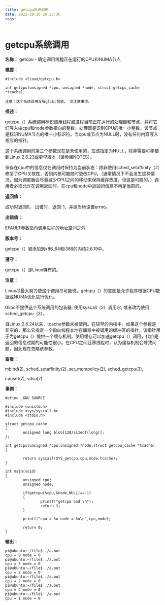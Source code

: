 ```yaml
---
title: getcpu系统调用
date: 2022-10-16 20:25:36
tags:
---
```

# getcpu系统调用

**名称：**
getcpu - 确定调用线程正在运行的CPU和NUMA节点

**概要：**
```
#include <linux/getcpu.h>

int getcpu(unsigned *cpu, unsigned *node, struct getcpu_cache *tcache);

注意：这个系统调用没有glibc包装。 见注意事项。
```
**描述：**

getcpu（）系统调用标识调用线程或进程当前正在运行的处理器和节点，并将它们写入由cpu和node参数指向的整数。处理器是识别CPU的唯一小整数。该节点是标识NUMA节点的唯一小标识符。当cpu或节点为NULL时，没有任何内容写入相应的指针。

这个系统调用的第三个参数现在是未使用的，应该指定为NULL，除非需要可移植到Linux 2.6.23或更早版本（请参阅NOTES）。

保存在cpu中的信息仅在调用时保持为当前状态：除非使用sched_setaffinity（2）修复了CPU关联性，否则内核可能随时更改CPU。（通常情况下不会发生这种情况，因为调度器会尽量减少CPU之间的移动来保持缓存热度，但这是可能的。）调用者必须允许在调用返回时，在cpu和node中返回的信息不再是当前的。

**返回值：**

成功时返回0。 出错时，返回-1，并适当地设置errno。

**出错值：**

EFAULT参数指向调用进程的地址空间之外

**版本号：**

getcpu（）被添加到x86_64和i386的内核2.6.19中。

**遵守：**

getcpu（）是Linux特有的。

**注意：**

Linux尽最大努力使这个调用尽可能快。getcpu（）的意图是允许程序根据CPU数据或NUMA优化进行优化。

Glibc不提供这个系统调用的包装器; 使用syscall（2）调用它; 或者改为使用sched_getcpu（3）。

自Linux 2.6.24以来，tcache参数未被使用。在较早的内核中，如果这个参数是非空的，那么它指定一个指向线程本地存储器中被调用的缓冲区的指针，该指针用于为getcpu（）提供一个缓存机制。使用缓存可以加速getcpu（）调用，代价是返回的信息过期的可能性很小。在CPU之间迁移线程时，认为缓存机制会导致问题，因此现在忽略该参数。

**查看：**

mbind(2), sched_setaffinity(2), set_mempolicy(2), sched_getcpu(3),

cpuset(7), vdso(7)

**事例：**
```
define _GNU_SOURCE

#include <unistd.h>
#include <sys/syscall.h>
#include <stdio.h>

struct getcpu_cache
{
        unsigned long blob[128/sizeof(long)];
};

int getcpu(unsigned *cpu,unsigned *node,struct getcpu_cache *tcache)
{

        return syscall(SYS_getcpu,cpu,node,tcache);
}

int main(void)
{
        unsigned cpu;
        unsigned node;

        if(getcpu(&cpu,&node,NULL)==-1)
        {
                printf("getcpu bad \n");
                return 1;
        }

        printf("cpu = %u node = %u\n",cpu,node);

        return 0;
}
```
**输出：**
```
pi@ubuntu:~/file$ ./a.out
cpu = 0 node = 0
pi@ubuntu:~/file$ ./a.out
cpu = 3 node = 0
pi@ubuntu:~/file$ ./a.out
cpu = 2 node = 0
pi@ubuntu:~/file$ ./a.out
cpu = 2 node = 0
pi@ubuntu:~/file$ ./a.out
cpu = 2 node = 0
pi@ubuntu:~/file$ ./a.out
cpu = 1 node = 0
```

